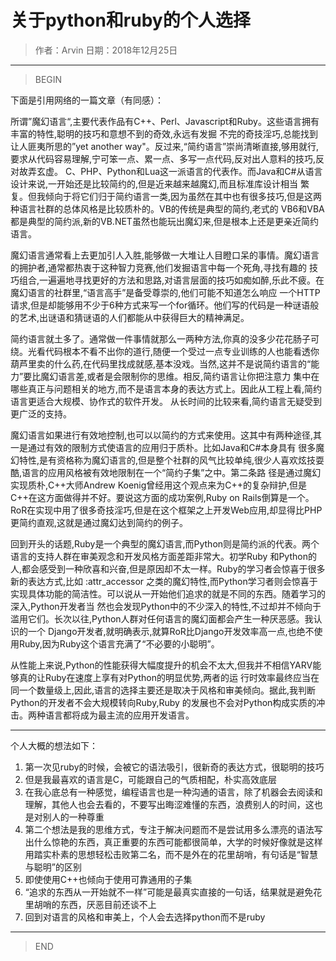 # 关于python和ruby的个人选择

> 作者：Arvin 日期：2018年12月25日

----------------------

> BEGIN

下面是引用网络的一篇文章（有同感）：

所谓”魔幻语言“,主要代表作品有C++、Perl、Javascript和Ruby。这些语言拥有丰富的特性,聪明的技巧和意想不到的奇效,永远有发掘 不完的奇技淫巧,总能找到让人匪夷所思的”yet another way"。反过来,“简约语言”崇尚清晰直接,够用就行,要求从代码容易理解,宁可笨一点、累一点、多写一点代码,反对出人意料的技巧,反对故弄玄虚。 C、PHP、Python和Lua这一派语言的代表作。而Java和C#从语言设计来说,一开始还是比较简约的,但是近来越来越魔幻,而且标准库设计相当 繁复。但我倾向于将它们归于简约语言一类,因为虽然在其中也有很多技巧,但是这两种语言社群的总体风格是比较质朴的。VB的传统是典型的简约,老式的 VB6和VBA都是典型的简约派,新的VB.NET虽然也能玩出魔幻来,但是根本上还是更亲近简约语言。

魔幻语言通常看上去更加引人入胜,能够做一大堆让人目瞪口呆的事情。魔幻语言的拥护者,通常都热衷于这种智力竞赛,他们发掘语言中每一个死角,寻找有趣的 技巧组合,一遍遍地寻找更好的方法和思路,对语言层面的技巧如痴如醉,乐此不疲。在魔幻语言的社群里,“语言高手”是备受尊崇的,他们可能不知道怎么响应 一个HTTP请求,但是却能够用不少于6种方式来写一个for循环。他们写的代码是一种谜语般的艺术,出谜语和猜谜语的人们都能从中获得巨大的精神满足。

简约语言就土多了。通常做一件事情就那么一两种方法,你真的没多少花花肠子可绕。光看代码根本不看不出你的道行,随便一个受过一点专业训练的人也能看透你 葫芦里卖的什么药,在代码里找成就感,基本没戏。当然,这并不是说简约语言的“能力”要比魔幻语言差,或者是会限制你的思维。相反,简约语言让你把注意力 集中在哪些真正与问题相关的地方,而不是语言本身的表达方式上。因此从工程上看,简约语言更适合大规模、协作式的软件开发。
从长时间的比较来看,简约语言无疑受到更广泛的支持。

魔幻语言如果进行有效地控制,也可以以简约的方式来使用。这其中有两种途径,其一是通过有效的限制方式使语言的应用归于质朴。比如Java和C#本身具有 很多魔幻特性,是有资格称为魔幻语言的,但是整个社群的风气比较单纯,很少人喜欢炫技耍酷,语言的应用风格被有效地限制在一个“简约子集”之中。第二条路 径是通过魔幻实现质朴,C++大师Andrew Koenig曾经用这个观点来为C++的复杂辩护,但是C++在这方面做得并不好。要说这方面的成功案例,Ruby on Rails倒算是一个。RoR在实现中用了很多奇技淫巧,但是在这个框架之上开发Web应用,却显得比PHP更简约直观,这就是通过魔幻达到简约的例子。

回到开头的话题,Ruby是一个典型的魔幻语言,而Python则是简约派的代表。两个语言的支持人群在审美观念和开发风格方面差距非常大。初学Ruby 和Python的人,都会感受到一种欣喜和兴奋,但是原因却不太一样。Ruby的学习者会惊喜于很多新的表达方式,比如 :attr_accessor 之类的魔幻特性,而Python学习者则会惊喜于实现具体功能的简洁性。可以说从一开始他们追求的就是不同的东西。随着学习的深入,Python开发者当 然也会发现Python中的不少深入的特性,不过却并不倾向于滥用它们。长次以往,Python人群对任何语言的魔幻面都会产生一种厌恶感。我认识的一个 Django开发者,就明确表示,就算RoR比Django开发效率高一点,也绝不使用Ruby,因为Ruby这个语言充满了“不必要的小聪明”。

从性能上来说,Python的性能获得大幅度提升的机会不太大,但我并不相信YARV能够真的让Ruby在速度上享有对Python的明显优势,两者的运 行时效率最终应当在同一个数量级上,因此,语言的选择主要还是取决于风格和审美倾向。据此,我判断Python的开发者不会大规模转向Ruby,Ruby 的发展也不会对Python构成实质的冲击。两种语言都将成为最主流的应用开发语言。

---------------------------

个人大概的想法如下：

1. 第一次见ruby的时候，会被它的语法吸引，很新奇的表达方式，很聪明的技巧
2. 但是我最喜欢的语言是C，可能跟自己的气质相配，朴实高效底层
3. 在我心底总有一种感觉，编程语言也是一种沟通的语言，除了机器会去阅读和理解，其他人也会去看的，不要写出晦涩难懂的东西，浪费别人的时间，这也是对别人的一种尊重
4. 第二个想法是我的思维方式，专注于解决问题而不是尝试用多么漂亮的语法写出什么惊艳的东西，真正重要的东西可能都很简单，大学的时候好像就是这样用踏实朴素的思想轻松击败第二名，而不是外在的花里胡哨，有句话是“智慧与聪明”的区别
5. 即使使用C++也倾向于使用可靠通用的子集
6. “追求的东西从一开始就不一样”可能是最真实直接的一句话，结果就是避免花里胡哨的东西，厌恶目前还谈不上
7. 回到对语言的风格和审美上，个人会去选择python而不是ruby

------------------------------

> END

